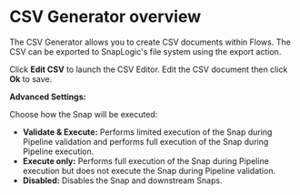 # CSV Generator overview

The CSV Generator allows you to create CSV documents within Flows. The CSV can be exported to SnapLogic's file system using the export action.

Click **Edit CSV** to launch the CSV Editor. Edit the CSV document then click **Ok** to save.

**Advanced Settings:**

Choose how the Snap will be executed:

* **Validate & Execute:** Performs limited execution of the Snap during Pipeline validation and performs full execution of the Snap during Pipeline execution.
* **Execute only:** Performs full execution of the Snap during Pipeline execution but does not execute the Snap during Pipeline validation.
* **Disabled:** Disables the Snap and downstream Snaps.

